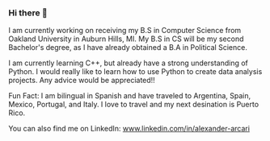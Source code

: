 ### Hi there 👋

I am currently working on receiving my B.S in Computer Science from Oakland University in Auburn Hills, MI. My B.S in CS will be my second Bachelor's degree, as I have already obtained a B.A in Political Science. 

I am currently learning C++, but already have a strong understanding of Python. I would really like to learn how to use Python to create data analysis projects. Any advice would be appreciated!!

Fun Fact: I am bilingual in Spanish and have traveled to Argentina, Spain, Mexico, Portugal, and Italy. I love to travel and my next desination is Puerto Rico. 

You can also find me on LinkedIn: www.linkedin.com/in/alexander-arcari



<!--
**AlexanderArcari/AlexanderArcari** is a ✨ _special_ ✨ repository because its `README.md` (this file) appears on your GitHub profile.

Here are some ideas to get you started:

- 🔭 I’m currently working on ...
- 🌱 I’m currently learning ...
- 👯 I’m looking to collaborate on ...
- 🤔 I’m looking for help with ...
- 💬 Ask me about ...
- 📫 How to reach me: ...
- 😄 Pronouns: ...
- ⚡ Fun fact: ...
-->
